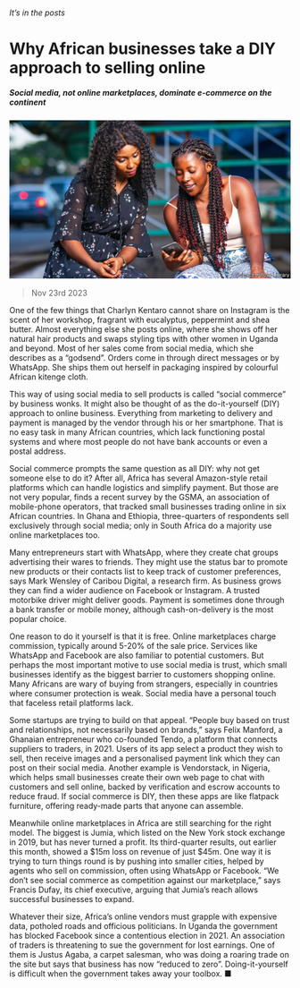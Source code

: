 ###### It’s in the posts

# Why African businesses take a DIY approach to selling online 

##### Social media, not online marketplaces, dominate e-commerce on the continent 

![image](images/20231125_MAP001.jpg) 

> Nov 23rd 2023 

One of the few things that Charlyn Kentaro cannot share on Instagram is the scent of her workshop, fragrant with eucalyptus, peppermint and shea butter. Almost everything else she posts online, where she shows off her natural hair products and swaps styling tips with other women in Uganda and beyond. Most of her sales come from social media, which she describes as a “godsend”. Orders come in through direct messages or by WhatsApp. She ships them out herself in packaging inspired by colourful African kitenge cloth. 

This way of using social media to sell products is called “social commerce” by business wonks. It might also be thought of as the do-it-yourself (DIY) approach to online business. Everything from marketing to delivery and payment is managed by the vendor through his or her smartphone. That is no easy task in many African countries, which lack functioning postal systems and where most people do not have bank accounts or even a postal address.

Social commerce prompts the same question as all DIY: why not get someone else to do it? After all, Africa has several Amazon-style retail platforms which can handle logistics and simplify payment. But those are not very popular, finds a recent survey by the GSMA, an association of mobile-phone operators, that tracked small businesses trading online in six African countries. In Ghana and Ethiopia, three-quarters of respondents sell exclusively through social media; only in South Africa do a majority use online marketplaces too.

Many entrepreneurs start with WhatsApp, where they create chat groups advertising their wares to friends. They might use the status bar to promote new products or their contacts list to keep track of customer preferences, says Mark Wensley of Caribou Digital, a research firm. As business grows they can find a wider audience on Facebook or Instagram. A trusted motorbike driver might deliver goods. Payment is sometimes done through a bank transfer or mobile money, although cash-on-delivery is the most popular choice.

One reason to do it yourself is that it is free. Online marketplaces charge commission, typically around 5-20% of the sale price. Services like WhatsApp and Facebook are also familiar to potential customers. But perhaps the most important motive to use social media is trust, which small businesses identify as the biggest barrier to customers shopping online. Many Africans are wary of buying from strangers, especially in countries where consumer protection is weak. Social media have a personal touch that faceless retail platforms lack.

Some startups are trying to build on that appeal. “People buy based on trust and relationships, not necessarily based on brands,” says Felix Manford, a Ghanaian entrepreneur who co-founded Tendo, a platform that connects suppliers to traders, in 2021. Users of its app select a product they wish to sell, then receive images and a personalised payment link which they can post on their social media. Another example is Vendorstack, in Nigeria, which helps small businesses create their own web page to chat with customers and sell online, backed by verification and escrow accounts to reduce fraud. If social commerce is DIY, then these apps are like flatpack furniture, offering ready-made parts that anyone can assemble.

Meanwhile online marketplaces in Africa are still searching for the right model. The biggest is Jumia, which listed on the New York stock exchange in 2019, but has never turned a profit. Its third-quarter results, out earlier this month, showed a $15m loss on revenue of just $45m. One way it is trying to turn things round is by pushing into smaller cities, helped by agents who sell on commission, often using WhatsApp or Facebook. “We don’t see social commerce as competition against our marketplace,” says Francis Dufay, its chief executive, arguing that Jumia’s reach allows successful businesses to expand.

Whatever their size, Africa’s online vendors must grapple with expensive data, potholed roads and officious politicians. In Uganda the government has blocked Facebook since a contentious election in 2021. An association of traders is threatening to sue the government for lost earnings. One of them is Justus Agaba, a carpet salesman, who was doing a roaring trade on the site but says that business has now “reduced to zero”. Doing-it-yourself is difficult when the government takes away your toolbox. ■

